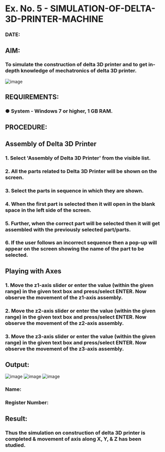 # Ex. No. 5 - SIMULATION-OF-DELTA-3D-PRINTER-MACHINE

### DATE: 
## AIM:
### To simulate the construction of delta 3D printer and to get in-depth knowledge of mechatronics of delta 3D printer.

![image](https://github.com/Sellakumar1987/Ex.-No.-5---SIMULATION-OF-DELTA-3D-PRINTER-MACHINE/assets/113594316/c784471e-098f-456d-9c1b-e9f0ce56cc9b)

## REQUIREMENTS:
### ●	System - Windows 7 or higher, 1 GB RAM.

## PROCEDURE:

## Assembly of Delta 3D Printer
### 1.	Select 'Assembly of Delta 3D Printer' from the visible list.
### 2.	All the parts related to Delta 3D Printer will be shown on the screen.
### 3.	Select the parts in sequence in which they are shown.
### 4.	When the first part is selected then it will open in the blank space in the left side of the screen.
### 5.	Further, when the correct part will be selected then it will get assembled with the previously selected part/parts.
### 6.	If the user follows an incorrect sequence then a pop-up will appear on the screen showing the name of the part to be selected.

## Playing with Axes
### 1.	Move the z1-axis slider or enter the value (within the given range) in the given text box and press/select ENTER. Now observe the movement of the z1-axis assembly.
### 2.	Move the z2-axis slider or enter the value (within the given range) in the given text box and press/select ENTER. Now observe the movement of the z2-axis assembly.
### 3.	Move the z3-axis slider or enter the value (within the given range) in the given text box and press/select ENTER. Now observe the movement of the z3-axis assembly.



## Output:
![image](https://github.com/arshitha7/Ex.-No.-5---SIMULATION-OF-DELTA-3D-PRINTER-MACHINE/assets/144979143/583fa482-e089-44eb-bd03-cb7fe48c61f3)
![image](https://github.com/arshitha7/Ex.-No.-5---SIMULATION-OF-DELTA-3D-PRINTER-MACHINE/assets/144979143/78294286-d33a-4264-9293-6623142c5133)
![image](https://github.com/arshitha7/Ex.-No.-5---SIMULATION-OF-DELTA-3D-PRINTER-MACHINE/assets/144979143/d31a166e-8a0a-4ffa-a8ae-755c46dd9dd6)

### Name:
### Register Number:

## Result: 
### Thus the simulation on construction of delta 3D printer is completed & movement of axis along X, Y, & Z has been studied.
